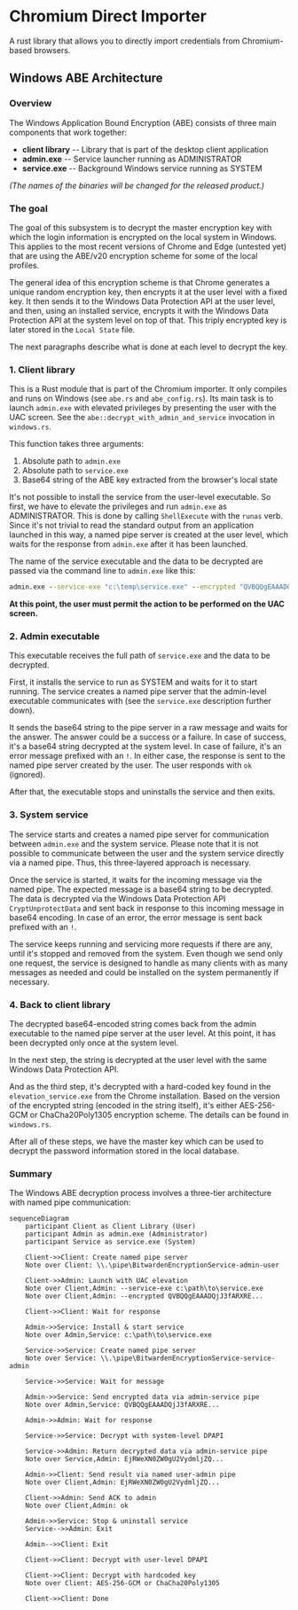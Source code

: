 # Chromium Direct Importer

A rust library that allows you to directly import credentials from Chromium-based browsers.

## Windows ABE Architecture

### Overview

The Windows Application Bound Encryption (ABE) consists of three main components that work together:

- **client library** -- Library that is part of the desktop client application
- **admin.exe** -- Service launcher running as ADMINISTRATOR
- **service.exe** -- Background Windows service running as SYSTEM

_(The names of the binaries will be changed for the released product.)_

### The goal

The goal of this subsystem is to decrypt the master encryption key with which the login information
is encrypted on the local system in Windows. This applies to the most recent versions of Chrome and
Edge (untested yet) that are using the ABE/v20 encryption scheme for some of the local profiles.

The general idea of this encryption scheme is that Chrome generates a unique random encryption key,
then encrypts it at the user level with a fixed key. It then sends it to the Windows Data Protection
API at the user level, and then, using an installed service, encrypts it with the Windows Data
Protection API at the system level on top of that. This triply encrypted key is later stored in the
`Local State` file.

The next paragraphs describe what is done at each level to decrypt the key.

### 1. Client library

This is a Rust module that is part of the Chromium importer. It only compiles and runs on Windows
(see `abe.rs` and `abe_config.rs`). Its main task is to launch `admin.exe` with elevated privileges
by presenting the user with the UAC screen. See the `abe::decrypt_with_admin_and_service` invocation
in `windows.rs`.

This function takes three arguments:

1. Absolute path to `admin.exe`
2. Absolute path to `service.exe`
3. Base64 string of the ABE key extracted from the browser's local state

It's not possible to install the service from the user-level executable. So first, we have to
elevate the privileges and run `admin.exe` as ADMINISTRATOR. This is done by calling `ShellExecute`
with the `runas` verb. Since it's not trivial to read the standard output from an application
launched in this way, a named pipe server is created at the user level, which waits for the response
from `admin.exe` after it has been launched.

The name of the service executable and the data to be decrypted are passed via the command line to
`admin.exe` like this:

```bat
admin.exe --service-exe "c:\temp\service.exe" --encrypted "QVBQQgEAAADQjJ3fARXREYx6AMBPwpfrAQAAA..."
```

**At this point, the user must permit the action to be performed on the UAC screen.**

### 2. Admin executable

This executable receives the full path of `service.exe` and the data to be decrypted.

First, it installs the service to run as SYSTEM and waits for it to start running. The service
creates a named pipe server that the admin-level executable communicates with (see the `service.exe`
description further down).

It sends the base64 string to the pipe server in a raw message and waits for the answer. The answer
could be a success or a failure. In case of success, it's a base64 string decrypted at the system
level. In case of failure, it's an error message prefixed with an `!`. In either case, the response
is sent to the named pipe server created by the user. The user responds with `ok` (ignored).

After that, the executable stops and uninstalls the service and then exits.

### 3. System service

The service starts and creates a named pipe server for communication between `admin.exe` and the
system service. Please note that it is not possible to communicate between the user and the system
service directly via a named pipe. Thus, this three-layered approach is necessary.

Once the service is started, it waits for the incoming message via the named pipe. The expected
message is a base64 string to be decrypted. The data is decrypted via the Windows Data Protection
API `CryptUnprotectData` and sent back in response to this incoming message in base64 encoding. In
case of an error, the error message is sent back prefixed with an `!`.

The service keeps running and servicing more requests if there are any, until it's stopped and
removed from the system. Even though we send only one request, the service is designed to handle as
many clients with as many messages as needed and could be installed on the system permanently if
necessary.

### 4. Back to client library

The decrypted base64-encoded string comes back from the admin executable to the named pipe server at
the user level. At this point, it has been decrypted only once at the system level.

In the next step, the string is decrypted at the user level with the same Windows Data Protection
API.

And as the third step, it's decrypted with a hard-coded key found in the `elevation_service.exe`
from the Chrome installation. Based on the version of the encrypted string (encoded in the string
itself), it's either AES-256-GCM or ChaCha20Poly1305 encryption scheme. The details can be found in
`windows.rs`.

After all of these steps, we have the master key which can be used to decrypt the password
information stored in the local database.

### Summary

The Windows ABE decryption process involves a three-tier architecture with named pipe communication:

```mermaid
sequenceDiagram
    participant Client as Client Library (User)
    participant Admin as admin.exe (Administrator)
    participant Service as service.exe (System)

    Client->>Client: Create named pipe server
    Note over Client: \\.\pipe\BitwardenEncryptionService-admin-user

    Client->>Admin: Launch with UAC elevation
    Note over Client,Admin: --service-exe c:\path\to\service.exe
    Note over Client,Admin: --encrypted QVBQQgEAAADQjJ3fARXRE...

    Client->>Client: Wait for response

    Admin->>Service: Install & start service
    Note over Admin,Service: c:\path\to\service.exe

    Service->>Service: Create named pipe server
    Note over Service: \\.\pipe\BitwardenEncryptionService-service-admin

    Service->>Service: Wait for message

    Admin->>Service: Send encrypted data via admin-service pipe
    Note over Admin,Service: QVBQQgEAAADQjJ3fARXRE...

    Admin->>Admin: Wait for response

    Service->>Service: Decrypt with system-level DPAPI

    Service->>Admin: Return decrypted data via admin-service pipe
    Note over Service,Admin: EjRWeXN0ZW0gU2VydmljZQ...

    Admin->>Client: Send result via named user-admin pipe
    Note over Client,Admin: EjRWeXN0ZW0gU2VydmljZQ...

    Client->>Admin: Send ACK to admin
    Note over Client,Admin: ok

    Admin->>Service: Stop & uninstall service
    Service-->>Admin: Exit

    Admin-->>Client: Exit

    Client->>Client: Decrypt with user-level DPAPI

    Client->>Client: Decrypt with hardcoded key
    Note over Client: AES-256-GCM or ChaCha20Poly1305

    Client->>Client: Done
```
